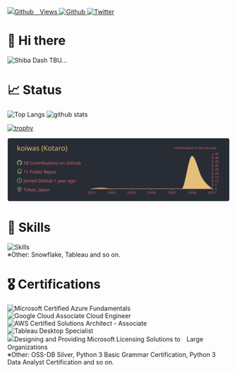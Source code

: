 <p align="left">
  <a href="https://github.com/koiwas/koiwas/">
    <img src="https://komarev.com/ghpvc/?username=koiwas" alt="Github　Views" />
  </a>
  <a href="https://github.com/koiwas">
    <img src="https://img.shields.io/badge/--FFFFFF?style=social&logo=github&label=Follow%20@koiwas" alt="Github" />
  </a>
  <a href="https://twitter.com/ktrblog">
    <img src="https://img.shields.io/twitter/follow/ktrblog?style=social" alt="Twitter" />
  </a>
</p>

# 👋 Hi there
<p align="left">
  <img alt="Shiba Dash" src="https://github.com/koiwas/koiwas/assets/111184429/7323ff30-f3d0-4362-816d-0057d6765805" />
  TBU...
</p>

# 📈 Status
<p align="left"> 
  <img alt="Top Langs" height="150px" src="https://github-readme-stats.vercel.app/api/top-langs/?username=koiwas&layout=compact&count_private=true&show_icons=true&theme=onedark&hide=jupyter%20notebook" />
  <img alt="github stats" height="150px" src="https://github-readme-stats.vercel.app/api?username=koiwas&count_private=true&show_icons=true&theme=onedark" />
</p>

[![trophy](https://github-profile-trophy.vercel.app/?username=koiwas&column=7&theme=onedark)](https://github.com/ryo-ma/github-profile-trophy)

<!-- [![AtCoder Trophies](https://atcoder-trophies.vercel.app/api/v1/atcoder?username=koiwas&column=7&theme=onedark)](https://github.com/KATO-Hiro/AtCoderTrophies) -->

![graph](https://raw.githubusercontent.com/koiwas/koiwas/main/profile-summary-card-output/onedark/0-profile-details.svg)

# 🔨 Skills
<img src="https://skillicons.dev/icons?i=py,postgres,git,docker,aws,gcp,github,gitlab,vscode&theme=dark" alt="Skills" /> <br />
※Other: Snowflake, Tableau and so on.

# 🎖 Certifications
<img src="https://github.com/koiwas/koiwas/assets/111184429/3d84c746-a2c6-43ed-8bb2-6c30d941bbfb" alt="Microsoft Certified Azure Fundamentals" width="70" height="70" />
<img src="https://github.com/koiwas/koiwas/assets/111184429/f7856cbb-7a20-450d-ac4d-c387140b1206" alt="Google Cloud Associate Cloud Engineer" width="70" height="70" />
<img src="https://github.com/koiwas/koiwas/assets/111184429/a55e6be3-6907-4e5b-bfc7-54e4b34a1ebb" alt="AWS Certified Solutions Architect - Associate" width="70" height="70" />
<img src="https://github.com/koiwas/koiwas/assets/111184429/a2ea5a60-c675-4acc-9387-16188fb86730" alt="Tableau Desktop Specialist" width="70" height="70" />
<img src="https://github.com/koiwas/koiwas/assets/111184429/7389392f-99f9-4055-b700-86103e013d18" alt="Designing and Providing Microsoft Licensing Solutions to　Large Organizations" width="70" height="70" />  <br />
※Other: OSS-DB Silver, Python 3 Basic Grammar Certification, Python 3 Data Analyst Certification and so on.
